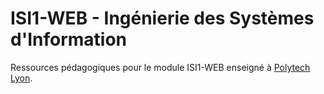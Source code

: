 # ISI1-WEB - Ingénierie des Systèmes d'Information

Ressources pédagogiques pour le module ISI1-WEB enseigné à [Polytech Lyon](http://polytech.univ-lyon1.fr/).
